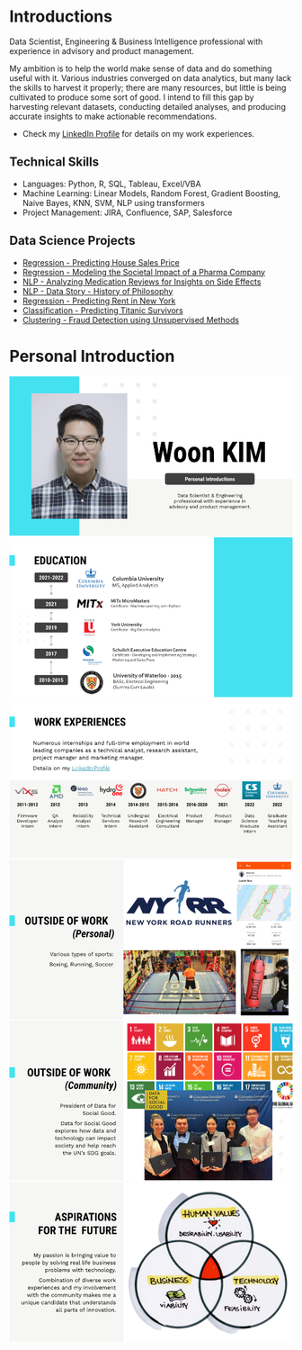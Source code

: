 # Introductions

Data Scientist, Engineering & Business Intelligence professional with experience in advisory and product management.

My ambition is to help the world make sense of data and do something useful with it.
Various industries converged on data analytics, but many lack the skills to harvest it properly; there are many resources, but little is being cultivated to produce some sort of good.
I intend to fill this gap by harvesting relevant datasets, conducting detailed analyses, and producing accurate insights to make actionable recommendations.


* Check my [LinkedIn Profile](https://www.linkedin.com/in/woonsup-kim) for details on my work experiences.

## Technical Skills
* Languages: Python, R, SQL, Tableau, Excel/VBA
* Machine Learning: Linear Models, Random Forest, Gradient Boosting, Naive Bayes, KNN, SVM, NLP using transformers
* Project Management: JIRA, Confluence, SAP, Salesforce

## Data Science Projects
* [Regression - Predicting House Sales Price](https://github.com/woonsupkim/HouseSalesPrice_Prediction)
* [Regression - Modeling the Societal Impact of a Pharma Company](https://github.com/woonsupkim/BurdenofCare)
* [NLP - Analyzing Medication Reviews for Insights on Side Effects](https://github.com/woonsupkim/DrugReview)
* [NLP - Data Story - History of Philosophy](https://github.com/woonsupkim/NLP_Philosophy_DataStory)
* [Regression - Predicting Rent in New York](https://github.com/woonsupkim/Predicting_Rent_in_NY)
* [Classification - Predicting Titanic Survivors](https://github.com/woonsupkim/Titanic)
* [Clustering - Fraud Detection using Unsupervised Methods](https://github.com/woonsupkim/Fraud_Detection)


# Personal Introduction

![1](https://github.com/woonsupkim/woonsupkim/blob/main/PersonalIntroduction/PersonalIntro2/Slide1.png)
![1](https://github.com/woonsupkim/woonsupkim/blob/main/PersonalIntroduction/PersonalIntro2/Slide22.png)
![1](https://github.com/woonsupkim/woonsupkim/blob/main/PersonalIntroduction/PersonalIntro2/Slide3.png)
![1](https://github.com/woonsupkim/woonsupkim/blob/main/PersonalIntroduction/PersonalIntro2/Slide4.png)
![1](https://github.com/woonsupkim/woonsupkim/blob/main/PersonalIntroduction/PersonalIntro2/Slide5.png)
![1](https://github.com/woonsupkim/woonsupkim/blob/main/PersonalIntroduction/PersonalIntro2/Slide6.png)


